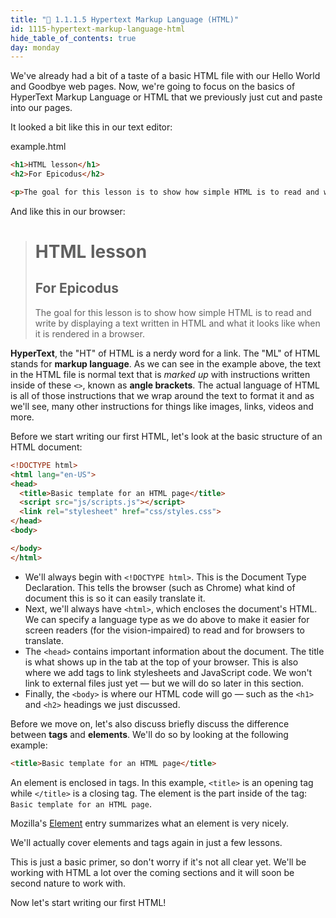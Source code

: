 ```yaml
---
title: "📓 1.1.1.5 Hypertext Markup Language (HTML)"
id: 1115-hypertext-markup-language-html
hide_table_of_contents: true
day: monday
---
```


We've already had a bit of a taste of a basic HTML file with our Hello World and Goodbye web pages.  Now, we're going to focus on the basics of HyperText Markup Language or HTML that we previously just cut and paste into our pages.  

It looked a bit like this in our text editor:

<div class="filename">example.html</div>

```html
<h1>HTML lesson</h1>
<h2>For Epicodus</h2>

<p>The goal for this lesson is to show how simple HTML is to read and write by displaying a text written in HTML and what it looks like when it is displayed in a browser.</p>
```

And like this in our browser:

><h1>HTML lesson</h1>
><h2>For Epicodus</h2>
>
><p>The goal for this lesson is to show how simple HTML is to read and write by displaying a text written in HTML and what it looks like when it is rendered in a browser.</p>

**HyperText**, the "HT" of HTML is a nerdy word for a link.  The "ML" of HTML stands for **markup language**.  As we can see in the example above, the text in the HTML  file is normal text that is _marked up_ with instructions written inside of these `<>`, known as **angle brackets**.  The actual language of HTML is all of those instructions that we wrap around the text to format it and as we'll see, many other instructions for things like images, links, videos and more.

Before we start writing our first HTML, let's look at the basic structure of an HTML document:

```html
<!DOCTYPE html>
<html lang="en-US">
<head>
  <title>Basic template for an HTML page</title>
  <script src="js/scripts.js"></script>
  <link rel="stylesheet" href="css/styles.css">
</head>
<body>

</body>
</html>
```

* We'll always begin with `<!DOCTYPE html>`. This is the Document Type Declaration. This tells the browser (such as Chrome) what kind of document this is so it can easily translate it.
* Next, we'll always have `<html>`, which encloses the document's HTML. We can specify a language type as we do above to make it easier for screen readers (for the vision-impaired) to read and for browsers to translate.
* The `<head>` contains important information about the document. The title is what shows up in the tab at the top of your browser. This is also where we add tags to link stylesheets and JavaScript code. We won't link to external files just yet — but we will do so later in this section.
* Finally, the `<body>` is where our HTML code will go — such as the `<h1>` and `<h2>` headings we just discussed.

Before we move on, let's also discuss briefly discuss the difference between **tags** and **elements**. We'll do so by looking at the following example:

```html
<title>Basic template for an HTML page</title>
```

An element is enclosed in tags. In this example, `<title>` is an opening tag while `</title>` is a closing tag. The element is the part inside of the tag: `Basic template for an HTML page`.

Mozilla's [Element](https://developer.mozilla.org/en-US/docs/Glossary/Element) entry summarizes what an element is very nicely.

We'll actually cover elements and tags again in just a few lessons.

This is just a basic primer, so don't worry if it's not all clear yet. We'll be working with HTML a lot over the coming sections and it will soon be second nature to work with.

Now let's start writing our first HTML!
